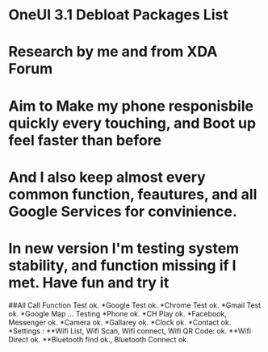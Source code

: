 # OneUI 3.1 Debloat Packages List
# Research by me and from XDA Forum
# Aim to Make my phone responisbile quickly every touching, and Boot up feel faster than before
# And I also keep almost every common function, feautures, and all Google Services for convinience.
# In new version I'm testing system stability, and function missing if I met. Have fun and try it
##All Call Function Test ok.
*Google Test ok.
*Chrome Test ok.
*Gmail Test ok.
*Google Map ... Testing
*Phone ok.
*CH Play ok.
*Facebook, Messenger ok.
*Camera ok.
*Gallarey ok.
*Clock ok.
*Contact ok.
*Settings :
  **Wifi List, Wifi Scan, Wifi connect, Wifi QR Code: ok.
  **Wifi Direct ok.
  **Bluetooth find ok., Bluetooth Connect ok.

